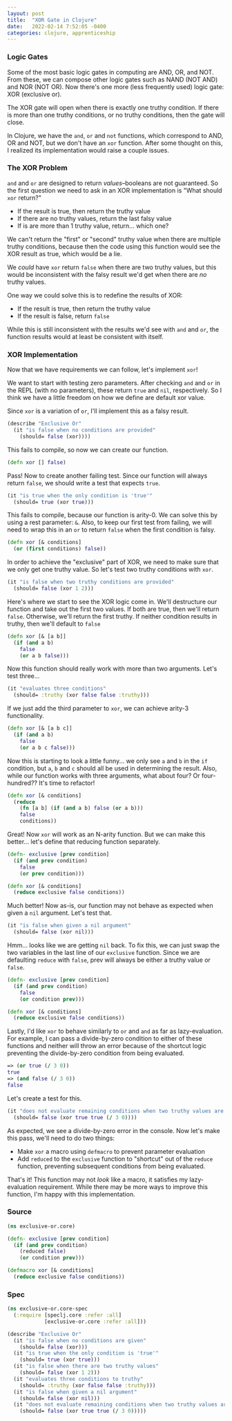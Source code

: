 ```yaml
---
layout: post
title:  "XOR Gate in Clojure"
date:   2022-02-14 7:52:05 -0400
categories: clojure, apprenticeship
---
```


### Logic Gates

Some of the most basic logic gates in computing are 
AND, OR, and NOT. From these, we can compose other logic 
gates such as NAND (NOT AND) and NOR (NOT OR). Now there's
one more (less frequently used) logic gate: XOR (exclusive or).

The XOR gate will open when there is exactly one truthy 
condition. If there is more than one truthy conditions,
or no truthy conditions, then the gate will close.

In Clojure, we have the `and`, `or` and `not` functions,
which correspond to AND, OR and NOT, but we don't have an
`xor` function. After some thought on this, I realized its 
implementation would raise a couple issues.

### The XOR Problem

`and` and `or` are designed to return _values_–booleans are
not guaranteed. So the first question we need to ask in 
an XOR implementation is "What should `xor` return?" 
- If the result is true, then return the truthy value
- If there are no truthy values, return the last falsy value
- If is are more than 1 truthy value, return... which one?

We can't return the "first" or "second" truthy value 
when there are multiple truthy conditions, because then 
the code using this function would see the XOR result as 
true, which would be a lie.

We _could_ have `xor` return `false` when there are two truthy
values, but this would be inconsistent with the falsy result
we'd get when there are _no_ truthy values.

One way we could solve this is to redefine the results of XOR:
- If the result is true, then return the truthy value
- If the result is false, return `false`

While this is still inconsistent with the results we'd see with 
`and` and `or`, the function results would at least be consistent 
with itself.

### XOR Implementation

Now that we have requirements we can follow, let's implement
`xor`!

We want to start with testing zero parameters. After checking 
`and` and `or` in the REPL (with no parameters), these
return `true` and `nil`, respectively. So I think we have a
little freedom on how we define are default xor value. 

Since `xor` is a variation of `or`, I'll implement this as
a falsy result.

````clojure
(describe "Exclusive Or"
  (it "is false when no conditions are provided"
    (should= false (xor))))
````

This fails to compile, so now we can create our function.

````clojure
(defn xor [] false)
````

Pass! Now to create another failing test. Since our function
will always return `false`, we should write a test that expects
`true`.

````clojure
(it "is true when the only condition is 'true'"
  (should= true (xor true)))
````

This fails to compile, because our function is arity-0. 
We can solve this by using a rest parameter: `&`. Also,
to keep our first test from failing, we will need to wrap 
this in an `or` to return `false` when the first condition
is falsy.

````clojure
(defn xor [& conditions]
  (or (first conditions) false))
````

In order to achieve the "exclusive" part of XOR, we need to 
make sure that we only get one truthy value. So let's test
two truthy conditions with `xor`.

````clojure
(it "is false when two truthy conditions are provided"
  (should= false (xor 1 2)))
````

Here's where we start to see the XOR logic come in. 
We'll destructure our function and take out the first two
values. If both are true, then we'll return `false`. 
Otherwise, we'll return the first truthy. If neither 
condition results in truthy, then we'll default to `false`

````clojure
(defn xor [& [a b]]
  (if (and a b)
    false
    (or a b false)))
````

Now this function should really work with more than two
arguments. Let's test three...

````clojure
(it "evaluates three conditions"
  (should= :truthy (xor false false :truthy)))
````

If we just add the third parameter to `xor`, we can
achieve arity-3 functionality.

````clojure
(defn xor [& [a b c]]
  (if (and a b)
    false
    (or a b c false)))
````

Now this is starting to look a little funny... we only
see `a` and `b` in the `if` condition, but `a`, `b` and `c`
should all be used in determining the result. Also, while 
our function works with three arguments, what about four?
Or four-hundred?? It's time to refactor!

````clojure
(defn xor [& conditions]
  (reduce
    (fn [a b] (if (and a b) false (or a b)))
    false
    conditions))
````

Great! Now `xor` will work as an N-arity function. But
we can make this better... let's define that reducing 
function separately.

````clojure
(defn- exclusive [prev condition]
  (if (and prev condition)
    false
    (or prev condition)))

(defn xor [& conditions]
  (reduce exclusive false conditions))
````

Much better! Now as-is, our function may not behave as 
expected when given a `nil` argument. Let's test that.

````clojure
(it "is false when given a nil argument"
  (should= false (xor nil)))
````

Hmm... looks like we are getting `nil` back. To fix this,
we can just swap the two variables in the last line of our 
`exclusive` function. Since we are defaulting `reduce` with
`false`, prev will always be either a truthy value or `false`.

````clojure
(defn- exclusive [prev condition]
  (if (and prev condition)
    false
    (or condition prev)))

(defn xor [& conditions]
  (reduce exclusive false conditions))
````

Lastly, I'd like `xor` to behave similarly to `or` and `and` 
as far as lazy-evaluation. For example, I can pass a 
divide-by-zero condition to either of these functions and
neither will throw an error because of the shortcut logic
preventing the divide-by-zero condition from being evaluated.

````clojure
=> (or true (/ 3 0))
true
=> (and false (/ 3 0))
false
````

Let's create a test for this.

````clojure
(it "does not evaluate remaining conditions when two truthy values are found"
  (should= false (xor true true (/ 3 0))))
````

As expected, we see a divide-by-zero error in the console.
Now let's make this pass, we'll need to do two things:
- Make `xor` a macro using `defmacro` to prevent parameter evaluation
- Add `reduced` to the `exclusive` function to "shortcut" out of the
`reduce` function, preventing subsequent conditions from being evaluated.

That's it! This function may not _look_ like a macro, 
it satisfies my lazy-evaluation requirement. While there
may be more ways to improve this function, I'm happy with 
this implementation.

### Source

````clojure
(ns exclusive-or.core)

(defn- exclusive [prev condition]
  (if (and prev condition)
    (reduced false)
    (or condition prev)))

(defmacro xor [& conditions]
  (reduce exclusive false conditions))
````

### Spec

````clojure
(ns exclusive-or.core-spec
  (:require [speclj.core :refer :all]
            [exclusive-or.core :refer :all]))

(describe "Exclusive Or"
  (it "is false when no conditions are given"
    (should= false (xor)))
  (it "is true when the only condition is 'true'"
    (should= true (xor true)))
  (it "is false when there are two truthy values"
    (should= false (xor 1 2)))
  (it "evaluates three conditions to truthy"
    (should= :truthy (xor false false :truthy)))
  (it "is false when given a nil argument"
    (should= false (xor nil)))
  (it "does not evaluate remaining conditions when two truthy values are found"
    (should= false (xor true true (/ 3 0)))))
````
